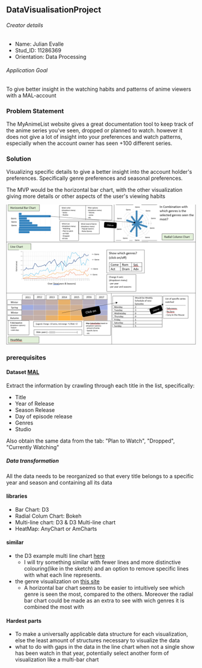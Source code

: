 
## DataVisualisationProject
###### Creator details
* Name: Julian Evalle
* Stud_ID: 11286369
* Orientation: Data Processing
###### Application Goal
To give better insight in the watching habits and patterns of anime viewers with a MAL-account

### Problem Statement
The MyAnimeList website gives a great documentation tool to keep track of the anime series you've seen, dropped or planned to watch. however it does not give a lot of insight into your preferences and watch patterns, especially when the account owner has seen +100 different series.

### Solution
Visualizing specific details to give a better insight into the account holder's preferences. Specifically genre preferences and seasonal preferences.

The MVP would be the horizontal bar chart, with the other visualization giving more details or other aspects of the user's viewing habits

![alt text](doc/prop2.2_figure.png)

### prerequisites
#### Dataset [MAL][mal]
Extract the information by crawling through each title in the list, specifically:
* Title
* Year of Release
* Season Release
* Day of episode release
* Genres
* Studio

Also obtain the same data from the tab: "Plan to Watch", "Dropped", "Currently Watching"


##### Data transformation
All the data needs to be reorganized so that every title belongs to a specific year and season and containing all its data

#### libraries
* Bar Chart: D3
* Radial Colum Chart: Bokeh
* Multi-line chart: D3 & D3 Multi-line chart
* HeatMap: AnyChart or AmCharts

#### similar
* the D3 example multi line chart [here](https://beta.observablehq.com/@mbostock/d3-multi-line-chart)
  * I will try something similar with fewer lines and more distinctive colouring(like in the sketch) and an option to remove specific lines with what each line represents.
* the genre visualization on [this site](http://beckyryde.weebly.com/chart-of-preferred-genres.html)
  * A horizontal bar chart seems to be easier to intuitively see which genre is seen the most, compared to the others. Moreover the radial bar chart could be made as an extra to see with wich genres it is combined the most with
 
#### Hardest parts
* To make a universally applicable data structure for each visualization, else the least amount of structures necessary to visualize the data
* what to do with gaps in the data in the line chart when not a single show has been watch in that year, potentially select another form of visualization like a multi-bar chart

[mal]: https://myanimelist.net/animelist/Goblok?status=2
